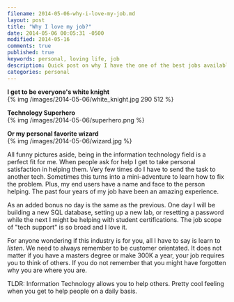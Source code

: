 ```yaml
---
filename: 2014-05-06-why-i-love-my-job.md
layout: post
title: "Why I love my job?"
date: 2014-05-06 00:05:31 -0500
modified: 2014-05-16
comments: true
published: true
keywords: personal, loving life, job
description: Quick post on why I have the one of the best jobs available. 
categories: personal
---
```

**I get to be everyone's white knight**  
{% img /images/2014-05-06/white_knight.jpg 290 512 %}

**Technology Superhero**  
{% img /images/2014-05-06/superhero.png %}

**Or my personal favorite wizard**  
{% img /images/2014-05-06/wizard.jpg %}


All funny pictures aside, being in the information technology field is a perfect fit for me. When people ask for help I get to take personal satisfaction in helping them. Very few times do I have to send the task to another tech. Sometimes this turns into a mini-adventure to learn how to fix the problem. Plus, my end users have a name and face to the person helping. The past four years of my job have been an amazing experience.

As an added bonus no day is the same as the previous. One day I will be building a new SQL database, setting up a new lab, or resetting a password while the next I might be helping with student certifications. The job scope of "tech support" is so broad and I love it. 

For anyone wondering if this industry is for you, all I have to say is learn to _listen_. We need to always remember to be customer orientated. It does not matter if you have a masters degree or make 300K a year, your job requires you to think of others. If you do not remember that you might have forgotten why you are where you are.

TLDR: Information Technology allows you to help others. Pretty cool feeling when you get to help people on a daily basis. 
